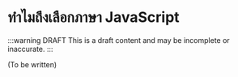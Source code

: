# ทำไมถึงเลือกภาษา JavaScript

:::warning DRAFT
This is a draft content and may be incomplete or inaccurate.
:::

(To be written)
